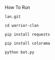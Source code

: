 
How To Run 
```
lan.git
```
```
cd warrior-clan
```
```
pip install requests
```
```
pip install colorama
```
```
python bot.py
```

